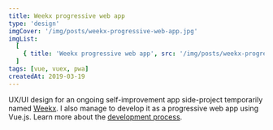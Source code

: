 ```yaml
---
title: Weekx progressive web app
type: 'design'
imgCover: '/img/posts/weekx-progressive-web-app.jpg'
imgList:
  [
    { title: 'Weekx progressive web app', src: '/img/posts/weekx-progressive-web-app_1.jpg' },
  ]
tags: [vue, vuex, pwa]
createdAt: 2019-03-19
---
```


UX/UI design for an ongoing self-improvement app side-project temporarily named [Weekx](https://weekx.xyz). I also manage to develop it as a progressive web app using Vue.js. Learn more about the [development process](todo-vue-js-app-wip1-new-project-startup).
<!--more-->
